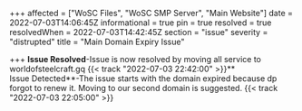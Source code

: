 +++
affected = ["WoSC Files", "WoSC SMP Server", "Main Website"]
date = 2022-07-03T14:06:45Z
informational = true
pin = true
resolved = true
resolvedWhen = 2022-07-03T14:42:45Z
section = "issue"
severity = "distrupted"
title = "Main Domain Expiry Issue"

+++
**Issue Resolved**-Issue is now resolved by moving all service to worldofsteelcraft.gq {{< track "2022-07-03 22:42:00" >}}**  
Issue Detected**-The issue starts with the domain expired because dp forgot to renew it.  Moving to our second domain is suggested. {{< track "2022-07-03 22:05:00" >}}